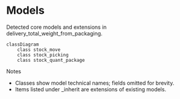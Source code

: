 # Models

Detected core models and extensions in delivery_total_weight_from_packaging.

```mermaid
classDiagram
    class stock_move
    class stock_picking
    class stock_quant_package
```

Notes
- Classes show model technical names; fields omitted for brevity.
- Items listed under _inherit are extensions of existing models.
